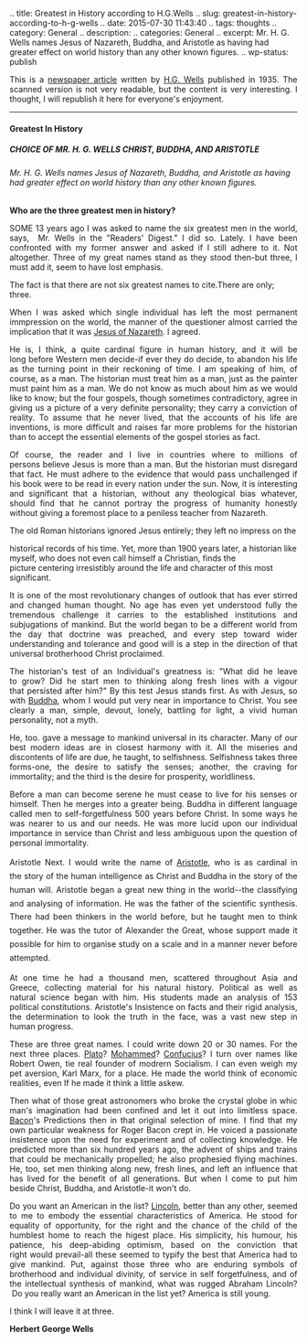 .. title: Greatest in History according to H.G.Wells
.. slug: greatest-in-history-according-to-h-g-wells
.. date: 2015-07-30 11:43:40
.. tags: thoughts
.. category: General
.. description: 
.. categories: General
.. excerpt: Mr. H. G. Wells names Jesus of Nazareth, Buddha, and Aristotle as having had greater effect on world history than any other known figures.
.. wp-status: publish

<html><body><p style="text-align:justify;">This is a <a href="/2015/07/greatest_in_history.pdf">newspaper article</a> written by <a href="https://en.wikipedia.org/wiki/H._G._Wells">H.G. Wells</a> published in 1935. The scanned version is not very readable, but the content is very interesting. I thought, I will republish it here for everyone's enjoyment.</p>





<hr>



<h4>Greatest In History</h4>

<h5>CHOICE OF MR. H. G. WELLS CHRIST, BUDDHA, AND ARISTOTLE</h5>

<h6>Mr. H. G. Wells names Jesus of Nazareth, Buddha, and Aristotle as having had greater effect on world history than any other known figures.</h6>

<strong>Who are the three greatest men in history?</strong>

<p style="text-align:justify;">SOME 13 years ago I was asked to name the six greatest men in the world, says,  Mr. Wells in the "Readers' Digest." I did so. Lately. I have been confronted with my former answer and asked if I still adhere to it. Not altogether. Three of my great names stand as they stood then-but three, I must add it, seem to have lost emphasis.</p>

The fact is that there are not six greatest names to cite.There are only; three.

<p style="text-align:justify;">When I was asked which single individual has left the most permanent immpression on the world, the manner of the questioner almost carried the implication that it was <a href="https://en.wikipedia.org/wiki/Jesus">Jesus of Nazareth</a>. I agreed.</p>

<p style="text-align:justify;">He is, I think, a quite cardinal figure in human history, and it will be long before Western men decide-if ever they do decide, to abandon his life as the turning point in their reckoning of time. I am speaking of him, of course, as a man. The historian must treat him as a man, just as the painter must paint him as a man. We do not know as much about him as we would like to know; but the four gospels, though sometimes contradictory, agree in giving us a picture of a very definite personality; they carry a conviction of reality. To assume that he never lived, that the accounts of his life are inventions, is more difficult and raises far more problems for the historian than to accept the essential elements of the gospel stories as fact.</p>

<p style="text-align:justify;">Of course, the reader and I live in countries where to millions of persons believe Jesus is more than a man. But the historian must disregard that fact. He must adhere to the evidence that would pass unchallenged if his book were to be read in every nation under the sun. Now, it is interesting and significant that a historian, without any theological bias whatever, should find that he cannot portray the progress of humanity honestly without giving a foremost place to a peniless teacher from Nazareth.</p>

<p style="text-align:justify;">The old Roman historians ignored Jesus entirely; they left no impress on the

historical records of his time. Yet, more than 1900 years later, a historian like myself, who does not even call himself a Christian, finds the picture centering irresistibly around the life and character of this most significant.</p>

<p style="text-align:justify;">It is one of the most revolutionary changes of outlook that has ever stirred and changed human thought. No age has even yet understood fully the tremendous challenge it carries to the established institutions and subjugations of mankind. But the world began to be a different world from the day that doctrine was preached, and every step toward wider understanding and tolerance and good will is a step in the direction of that universal brotherhood Christ proclaimed.</p>

<p style="text-align:justify;">The historian's test of an Individual's greatness is: "What did he leave to grow? Did he start men to thinking along fresh lines with a vigour that persisted after him?" By this test Jesus stands first. As with Jesus, so with <a href="https://en.wikipedia.org/wiki/Gautama_Buddha">Buddha</a>, whom I would put very near in importance to Christ. You see clearly a man, simple, devout, lonely, battling for light, a vivid human personality, not a myth.</p>

<p style="text-align:justify;">He, too. gave a message to mankind universal in its character. Many of our best modern ideas are in closest harmony with it. All the miseries and discontents of life are due, he taught, to selfishness. Selfishness takes three forms-one, the desire to satisfy the senses; another, the craving for immortality; and the third is the desire for prosperity, worldliness.</p>

<p style="text-align:justify;">Before a man can become serene he must cease to live for his senses or himself. Then he merges into a greater being. Buddha in different language called men to self-forgetfulness 500 years before Christ. In some ways he was nearer to us and our needs. He was more lucid upon our individual importance in service than Christ and less ambiguous upon the question of personal immortality.</p>

<p style="text-align:justify;">Aristotle Next. <span style="line-height:1.7em;">I would write the name of </span><a style="line-height:1.7em;" href="https://en.wikipedia.org/wiki/Aristotle">Aristotle</a><span style="line-height:1.7em;">, who is as cardinal in the story of the human intelligence as Christ and Buddha in the story of the human will. Aristotle began a great new thing in the world--the classifying and analysing of information. He was the father of the scientific synthesis. There had been thinkers in the world before, but he taught men to think together. He was the tutor of Alexander the Great, whose support made it possible for him to organise study on a scale and in a manner never before attempted.</span></p>

<p style="text-align:justify;">At one time he had a thousand men, scattered throughout Asia and Greece, collecting material for his natural history. Political as well as natural science began with him. His students made an analysis of 153 political constitutions. Aristotle's Insistence on facts and their rigid analysis, the determination to look the truth in the face, was a vast new step in human progress.</p>

<p style="text-align:justify;">These are three great names. I could write down 20 or 30 names. For the next three places. <a href="https://en.wikipedia.org/wiki/Plato">Plato</a>? <a href="https://en.wikipedia.org/wiki/Muhammad">Mohammed</a>? <a href="https://en.wikipedia.org/wiki/Confucius">Confucius</a>? I turn over names like Robert Owen, tie real founder of modrern Socialism. I can even weigh my pet aversion, Karl Marx, for a place. He made the world think of economic realities, even If he made it think a little askew.</p>

<p style="text-align:justify;">Then what of those great astronomers who broke the crystal globe in whic man's imagination had been confined and let it out into limitless space. <a href="https://en.wikipedia.org/wiki/Roger_Bacon">Bacon</a>'s Predictions then in that original selection of mine. I find that my own particular weakness for Roger Bacon crept in. He voiced a passionate insistence upon the need for experiment and of collecting knowledge. He predicted more than six hundred years ago, the advent of ships and trains that could be mechanically propelled; he also prophesied flying machines. He, too, set men thinking along new, fresh lines, and left an influence that has lived for the benefit of all generations. But when I come to put him beside Christ, Buddha, and Aristotle-it won't do.</p>

<p style="text-align:justify;">Do you want an American in the list? <a href="https://en.wikipedia.org/wiki/Abraham_Lincoln">Lincoln</a>, better than any other, seemed to me to embody the essential characteristics of America. He stood for equality of opportunity, for the right and the chance of the child of the humblest home to reach the higest place. His simplicity, his humour, his patience, his deep-abiding optimism, based on the conviction that right would prevail-all these seemed to typify the best that America had to give mankind. Put, against those three who are enduring symbols of brotherhood and individual divinity, of service in self forgetfulness, and of the intellectual synthesis of mankind, what was rugged Abraham Lincoln?  Do you really want an American in the list yet? America is still young.</p>

<p style="text-align:justify;">I think I will leave it at three.</p>

<p style="text-align:justify;"><strong>Herbert George Wells</strong></p></body></html>